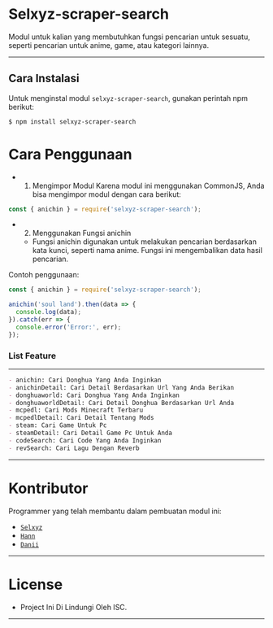 # Selxyz-scraper-search

Modul untuk kalian yang membutuhkan fungsi pencarian untuk sesuatu, seperti pencarian untuk anime, game, atau kategori lainnya.

---

## Cara Instalasi

Untuk menginstal modul `selxyz-scraper-search`, gunakan perintah npm berikut:

```bash
$ npm install selxyz-scraper-search
```

# Cara Penggunaan
- 1. Mengimpor Modul
Karena modul ini menggunakan CommonJS, Anda bisa mengimpor modul dengan cara berikut:

```javascript
const { anichin } = require('selxyz-scraper-search');
```

- 2. Menggunakan Fungsi anichin
  - Fungsi anichin digunakan untuk melakukan pencarian berdasarkan kata kunci, seperti nama anime. Fungsi ini mengembalikan data hasil pencarian.

Contoh penggunaan:
```javascript
const { anichin } = require('selxyz-scraper-search');

anichin('soul land').then(data => {
  console.log(data); 
}).catch(err => {
  console.error('Error:', err);
});
```

### List Feature
---
```markdown
- anichin: Cari Donghua Yang Anda Inginkan
- anichinDetail: Cari Detail Berdasarkan Url Yang Anda Berikan
- donghuaworld: Cari Donghua Yang Anda Inginkan
- donghuaworldDetail: Cari Detail Donghua Berdasarkan Url Anda
- mcpedl: Cari Mods Minecraft Terbaru
- mcpedlDetail: Cari Detail Tentang Mods
- steam: Cari Game Untuk Pc
- steamDetail: Cari Detail Game Pc Untuk Anda
- codeSearch: Cari Code Yang Anda Inginkan
- revSearch: Cari Lagu Dengan Reverb
```
---
# Kontributor
Programmer yang telah membantu dalam pembuatan modul ini:

- [`Selxyz`](https://wa.me/6282181938329) 
- [`Hann`](https://wa.me/6283824196477) 
- [`Danii`](https://wa.me/6285819572683) 

---

# License

- Project Ini Di Lindungi Oleh ISC. 

---
